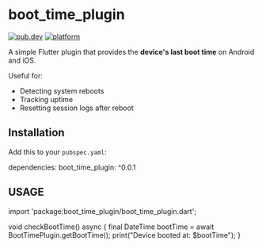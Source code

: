 # boot_time_plugin

[![pub.dev](https://img.shields.io/pub/v/boot_time_plugin.svg)](https://pub.dev/packages/boot_time_plugin)
[![platform](https://img.shields.io/badge/platform-android%20%7C%20ios-blue.svg)](https://pub.dev/packages/boot_time_plugin)

A simple Flutter plugin that provides the **device's last boot time** on Android and iOS.

Useful for:
- Detecting system reboots
- Tracking uptime
- Resetting session logs after reboot


## Installation

Add this to your `pubspec.yaml`:

dependencies:
boot_time_plugin: ^0.0.1



## USAGE
import 'package:boot_time_plugin/boot_time_plugin.dart';

void checkBootTime() async {
final DateTime bootTime = await BootTimePlugin.getBootTime();
print("Device booted at: $bootTime");
}



